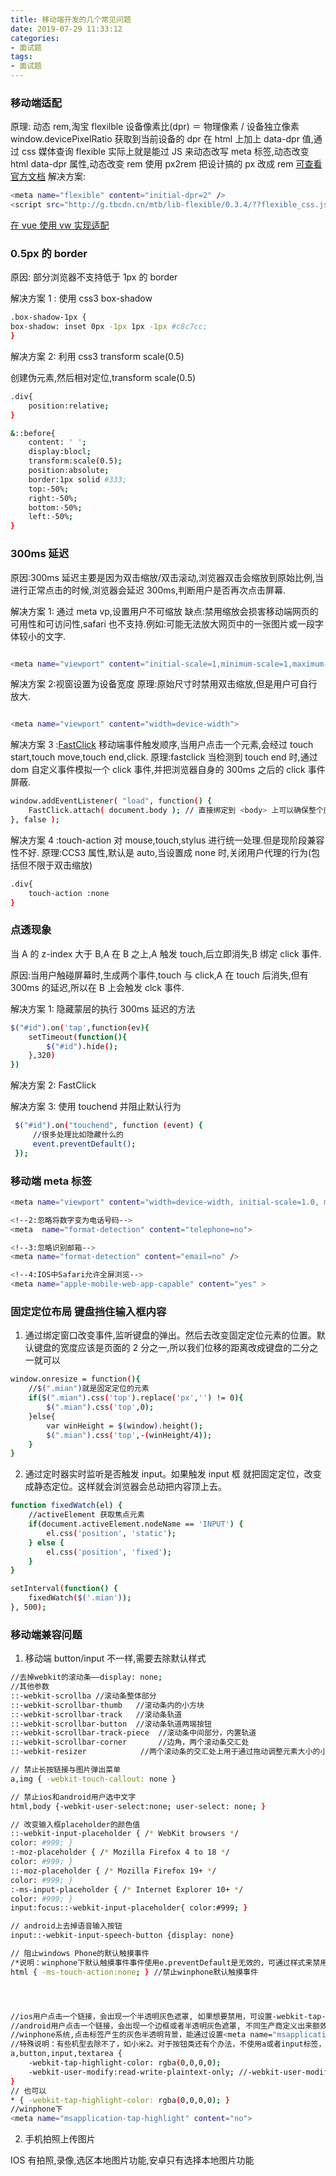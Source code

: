 ```yaml
---
title: 移动端开发的几个常见问题
date: 2019-07-29 11:33:12
categories:
- 面试题
tags:
- 面试题
---
```


### 移动端适配

原理: 动态 rem,淘宝 flexilble
设备像素比(dpr) ＝ 物理像素 / 设备独立像素
window.devicePixelRatio 获取到当前设备的 dpr
在 html 上加上 data-dpr 值,通过 css 媒体查询
flexible 实际上就是能过 JS 来动态改写 meta 标签,动态改变 html data-dpr 属性,动态改变 rem
使用 px2rem 把设计搞的 px 改成 rem
[可查看官方文档](https://github.com/amfe/article/issues/17)
解决方案:

```bash
<meta name="flexible" content="initial-dpr=2" />
<script src="http://g.tbcdn.cn/mtb/lib-flexible/0.3.4/??flexible_css.js,flexible.js"></script>
```

[在 vue 使用 vw 实现适配](https://www.w3cplus.com/mobile/vw-layout-in-vue.html)

### 0.5px 的 border

原因: 部分浏览器不支持低于 1px 的 border

解决方案 1 : 使用 css3 box-shadow

```bash
.box-shadow-1px {
box-shadow: inset 0px -1px 1px -1px #c8c7cc;
}
```

解决方案 2: 利用 css3 transform scale(0.5)

创建伪元素,然后相对定位,transform scale(0.5)

```bash
.div{
    position:relative;
}

&::before{
    content: ' ';
    display:blocl;
    transform:scale(0.5);
    position:absolute;
    border:1px solid #333;
    top:-50%;
    right:-50%;
    bottom:-50%;
    left:-50%;
}
```

### 300ms 延迟

原因:300ms 延迟主要是因为双击缩放/双击滚动,浏览器双击会缩放到原始比例,当进行正常点击的时候,浏览器会延迟 300ms,判断用户是否再次点击屏幕.

解决方案 1: 通过 meta vp,设置用户不可缩放
缺点:禁用缩放会损害移动端网页的可用性和可访问性,safari 也不支持.例如:可能无法放大网页中的一张图片或一段字体较小的文字.

```bash

<meta name="viewport" content="initial-scale=1,minimum-scale=1,maximum-scale=1,user-scalable=no" />

```

解决方案 2:视窗设置为设备宽度
原理:原始尺寸时禁用双击缩放,但是用户可自行放大.

```bash

<meta name="viewport" content="width=device-width">

```

解决方案 3 :[FastClick](https://github.com/ftlabs/fastclick)
移动端事件触发顺序,当用户点击一个元素,会经过 touch start,touch move,touch end,click.
原理:fastclick 当检测到 touch end 时,通过 dom 自定义事件模拟一个 click 事件,并把浏览器自身的 300ms 之后的 click 事件屏蔽.

```bash
window.addEventListener( "load", function() {
    FastClick.attach( document.body ); // 直接绑定到 <body> 上可以确保整个应用都能受益
}, false );
```

解决方案 4 :touch-action 对 mouse,touch,stylus 进行统一处理.但是现阶段兼容性不好.
原理:CCS3 属性,默认是 auto,当设置成 none 时,关闭用户代理的行为(包括但不限于双击缩放)

```bash
.div{
    touch-action :none
}
```

### 点透现象

当 A 的 z-index 大于 B,A 在 B 之上,A 触发 touch,后立即消失,B 绑定 click 事件.

原因:当用户触碰屏幕时,生成两个事件,touch 与 click,A 在 touch 后消失,但有 300ms 的延迟,所以在 B 上会触发 clck 事件.

解决方案 1: 隐藏蒙层的执行 300ms 延迟的方法

```bash
$("#id").on('tap',function(ev){
	setTimeout(function(){
		$("#id").hide();
	},320)
})

```

解决方案 2: FastClick

解决方案 3: 使用 touchend 并阻止默认行为

```bash
 $("#id").on("touchend", function (event) {
     //很多处理比如隐藏什么的
     event.preventDefault();
 });
```

### 移动端 meta 标签

```bash
<meta name="viewport" content="width=device-width, initial-scale=1.0, maximum-scale=1.0, user-scalable=0" >

<!--2:忽略将数字变为电话号码-->
<meta  name="format-detection" content="telephone=no">

<!--3:忽略识别邮箱-->
<meta name="format-detection" content="email=no" />

<!--4:IOS中Safari允许全屏浏览-->
<meta name="apple-mobile-web-app-capable" content="yes" >

```

### 固定定位布局 键盘挡住输入框内容

1. 通过绑定窗口改变事件,监听键盘的弹出。然后去改变固定定位元素的位置。默认键盘的宽度应该是页面的 2 分之一,所以我们位移的距离改成键盘的二分之一就可以

```bash
window.onresize = function(){
    //$(".mian")就是固定定位的元素
	if($(".mian").css('top').replace('px','') != 0){
		$(".mian").css('top',0);
	}else{
		var winHeight = $(window).height();
		$(".mian").css('top',-(winHeight/4));
	}
}

```

2. 通过定时器实时监听是否触发 input。如果触发 input 框 就把固定定位，改变成静态定位。这样就会浏览器会总动把内容顶上去。

```bash
function fixedWatch(el) {
    //activeElement 获取焦点元素
	if(document.activeElement.nodeName == 'INPUT') {
		el.css('position', 'static');
	} else {
		el.css('position', 'fixed');
	}
}

setInterval(function() {
	fixedWatch($('.mian'));
}, 500);
```

### 移动端兼容问题

1. 移动端 button/input 不一样,需要去除默认样式

```bash
//去掉webkit的滚动条——display: none;
//其他参数
::-webkit-scrollba //滚动条整体部分
::-webkit-scrollbar-thumb   //滚动条内的小方块
::-webkit-scrollbar-track   //滚动条轨道
::-webkit-scrollbar-button  //滚动条轨道两端按钮
::-webkit-scrollbar-track-piece  //滚动条中间部分，内置轨道
::-webkit-scrollbar-corner       //边角，两个滚动条交汇处
::-webkit-resizer            //两个滚动条的交汇处上用于通过拖动调整元素大小的小控件

// 禁止长按链接与图片弹出菜单
a,img { -webkit-touch-callout: none }

// 禁止ios和android用户选中文字
html,body {-webkit-user-select:none; user-select: none; }

// 改变输入框placeholder的颜色值
::-webkit-input-placeholder { /* WebKit browsers */
color: #999; }
:-moz-placeholder { /* Mozilla Firefox 4 to 18 */
color: #999; }
::-moz-placeholder { /* Mozilla Firefox 19+ */
color: #999; }
:-ms-input-placeholder { /* Internet Explorer 10+ */
color: #999; }
input:focus::-webkit-input-placeholder{ color:#999; }

// android上去掉语音输入按钮
input::-webkit-input-speech-button {display: none}

// 阻止windows Phone的默认触摸事件
/*说明：winphone下默认触摸事件事件使用e.preventDefault是无效的，可通过样式来禁用，如：*/
html { -ms-touch-action:none; } //禁止winphone默认触摸事件




//ios用户点击一个链接，会出现一个半透明灰色遮罩, 如果想要禁用，可设置-webkit-tap-highlight-color的alpha值为0去除灰色半透明遮罩；
//android用户点击一个链接，会出现一个边框或者半透明灰色遮罩, 不同生产商定义出来额效果不一样，可设置-webkit-tap-highlight-color的alpha值为0去除部分机器自带的效果；
//winphone系统,点击标签产生的灰色半透明背景，能通过设置<meta name="msapplication-tap-highlight" content="no">去掉；
//特殊说明：有些机型去除不了，如小米2。对于按钮类还有个办法，不使用a或者input标签，直接用div标签
a,button,input,textarea {
    -webkit-tap-highlight-color: rgba(0,0,0,0);
    -webkit-user-modify:read-write-plaintext-only; //-webkit-user-modify有个副作用，就是输入法不再能够输入多个字符
}
// 也可以
* { -webkit-tap-highlight-color: rgba(0,0,0,0); }
//winphone下
<meta name="msapplication-tap-highlight" content="no">
```

2. 手机拍照上传图片

IOS 有拍照,录像,选区本地图片功能,安卓只有选择本地图片功能
